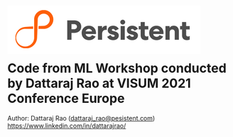 <img src="logo.png" align="left"><br><br><br><br><br>

# Code from ML Workshop conducted by Dattaraj Rao at VISUM 2021 Conference Europe

Author: Dattaraj Rao (dattaraj_rao@pesistent.com) <br>
https://www.linkedin.com/in/dattarajrao/
